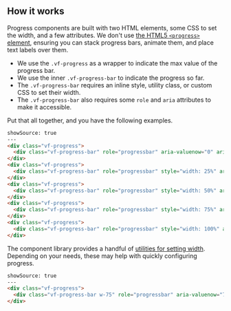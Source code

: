 ## How it works

Progress components are built with two HTML elements, some CSS to set the width, and a few attributes. We don't use [the HTML5 `<progress>` element](https://developer.mozilla.org/en-US/docs/Web/HTML/Element/progress), ensuring you can stack progress bars, animate them, and place text labels over them.

- We use the `.vf-progress` as a wrapper to indicate the max value of the progress bar.
- We use the inner `.vf-progress-bar` to indicate the progress so far.
- The `.vf-progress-bar` requires an inline style, utility class, or custom CSS to set their width.
- The `.vf-progress-bar` also requires some `role` and `aria` attributes to make it accessible.

Put that all together, and you have the following examples.

```html
showSource: true
---
<div class="vf-progress">
  <div class="vf-progress-bar" role="progressbar" aria-valuenow="0" aria-valuemin="0" aria-valuemax="100"></div>
</div>
<div class="vf-progress">
  <div class="vf-progress-bar" role="progressbar" style="width: 25%" aria-valuenow="25" aria-valuemin="0" aria-valuemax="100"></div>
</div>
<div class="vf-progress">
  <div class="vf-progress-bar" role="progressbar" style="width: 50%" aria-valuenow="50" aria-valuemin="0" aria-valuemax="100"></div>
</div>
<div class="vf-progress">
  <div class="vf-progress-bar" role="progressbar" style="width: 75%" aria-valuenow="75" aria-valuemin="0" aria-valuemax="100"></div>
</div>
<div class="vf-progress">
  <div class="vf-progress-bar" role="progressbar" style="width: 100%" aria-valuenow="100" aria-valuemin="0" aria-valuemax="100"></div>
</div>
```

The component library provides a handful of [utilities for setting width](/spacing). Depending on your needs, these may help with quickly configuring progress.

```html
showSource: true
---
<div class="vf-progress">
  <div class="vf-progress-bar w-75" role="progressbar" aria-valuenow="75" aria-valuemin="0" aria-valuemax="100"></div>
</div>
```
